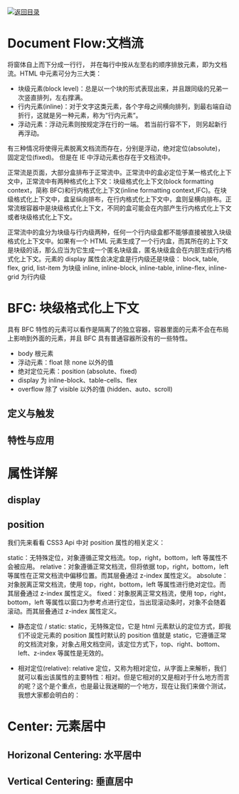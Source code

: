 [![返回目录](https://i.postimg.cc/50XLzC7C/image.png)](https://github.com/wx-chevalier/Web-Series)

# Document Flow:文档流

将窗体自上而下分成一行行， 并在每行中按从左至右的顺序排放元素，即为文档流。HTML 中元素可分为三大类：

- 块级元素(block level)：总是以一个块的形式表现出来，并且跟同级的兄弟一次竖直排列，左右撑满。
- 行内元素(inline)：对于文字这类元素，各个字母之间横向排列，到最右端自动折行，这就是另一种元素，称为“行内元素”。
- 浮动元素：浮动元素则按规定浮在行的一端。 若当前行容不下， 则另起新行再浮动。

有三种情况将使得元素脱离文档流而存在，分别是浮动，绝对定位(absolute)， 固定定位(fixed)。 但是在 IE 中浮动元素也存在于文档流中。

正常流是页面，大部分盒排布于正常流中。正常流中的盒必定位于某一格式化上下文中，正常流中有两种格式化上下文：块级格式化上下文(block formatting context，简称 BFC)和行内格式化上下文(inline formatting context,IFC)。在块级格式化上下文中，盒呈纵向排布，在行内格式化上下文中，盒则呈横向排布。正常流根容器中是块级格式化上下文，不同的盒可能会在内部产生行内格式化上下文或者块级格式化上下文。

正常流中的盒分为块级与行内级两种，任何一个行内级盒都不能够直接被放入块级格式化上下文中。如果有一个 HTML 元素生成了一个行内盒，而其所在的上下文是块级的话，那么应当为它生成一个匿名块级盒，匿名块级盒会在内部生成行内格式化上下文。元素的 display 属性会决定盒是行内级还是块级：
block, table, flex, grid, list-item 为块级
inline, inline-block, inline-table, inline-flex, inline-grid 为行内级

# BFC: 块级格式化上下文

具有 BFC 特性的元素可以看作是隔离了的独立容器，容器里面的元素不会在布局上影响到外面的元素，并且 BFC 具有普通容器所没有的一些特性。

- body 根元素
- 浮动元素：float 除 none 以外的值
- 绝对定位元素：position (absolute、fixed)
- display 为 inline-block、table-cells、flex
- overflow 除了 visible 以外的值 (hidden、auto、scroll)

## 定义与触发

## 特性与应用

# 属性详解

## display

## position

我们先来看看 CSS3 Api 中对 position 属性的相关定义：

static：无特殊定位，对象遵循正常文档流。top，right，bottom，left 等属性不会被应用。
relative：对象遵循正常文档流，但将依据 top，right，bottom，left 等属性在正常文档流中偏移位置。而其层叠通过 z-index 属性定义。
absolute：对象脱离正常文档流，使用 top，right，bottom，left 等属性进行绝对定位。而其层叠通过 z-index 属性定义。
fixed：对象脱离正常文档流，使用 top，right，bottom，left 等属性以窗口为参考点进行定位，当出现滚动条时，对象不会随着滚动。而其层叠通过 z-index 属性定义。

- 静态定位 / static: static，无特殊定位，它是 html 元素默认的定位方式，即我们不设定元素的 position 属性时默认的 position 值就是 static，它遵循正常的文档流对象，对象占用文档空间，该定位方式下，top、right、bottom、left、z-index 等属性是无效的。

- 相对定位(relative): relative 定位，又称为相对定位，从字面上来解析，我们就可以看出该属性的主要特性：相对。但是它相对的又是相对于什么地方而言的呢？这个是个重点，也是最让我迷糊的一个地方，现在让我们来做个测试，我想大家都会明白的：

# Center: 元素居中

## Horizonal Centering: 水平居中

## Vertical Centering: 垂直居中
